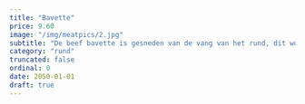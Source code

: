 ```yaml
---
title: "Bavette"
price: 9.60
image: "/img/meatpics/2.jpg"
subtitle: "De beef bavette is gesneden van de vang van het rund, dit wordt ook wel werkvlees genoemd en dat heeft de naam erg mals te zijn. Het vlees is grover van structuur maar zeer mals en krachtig van smaak."
category: "rund"
truncated: false
ordinal: 0
date: 2050-01-01
draft: true
---
```



